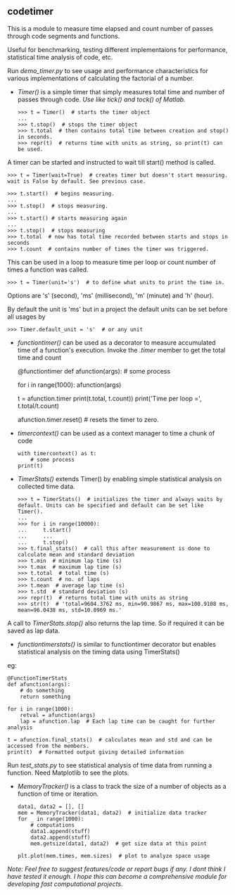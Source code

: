 ## codetimer 

This is a module to measure time elapsed and count number of passes through code segments and functions.

Useful for benchmarking, testing different implementaions for performance, statistical time analysis of code, etc.

Run *demo_timer.py* to see usage and performance characteristics for various implementations of calculating the factorial of a number.

- *Timer()* is a simple timer that simply measures total time and number of passes through code. *Use like tick() and tock() of Matlab.*

      >>> t = Timer()  # starts the timer object
      ...
      >>> t.stop()  # stops the timer object
      >>> t.total  # then contains total time between creation and stop() in seconds.
      >>> repr(t)  # returns time with units as string, so print(t) can be used.

A timer can be started and instructed to wait till start() method is called.

    >>> t = Timer(wait=True)  # creates timer but doesn't start measuring. wait is False by default. See previous case.

    >>> t.start()  # begins measuring.
    ...
    >>> t.stop()  # stops measuring.
    ...
    >>> t.start() # starts measuring again
    ...
    >>> t.stop()  # stops measuring
    >>> t.total  # now has total time recorded between starts and stops in seconds
    >>> t.count  # contains number of times the timer was triggered.

This can be used in a loop to measure time per loop or count number of times a function was called.

    >>> t = Timer(unit='s')  # to define what units to print the time in.

Options are 's' (second), 'ms' (millisecond), 'm' (minute) and 'h' (hour).

By default the unit is 'ms' but in a project the default units can be set before all usages by

    >>> Timer.default_unit = 's'  # or any unit

- *functiontimer()* can be used as a decorator to measure accumulated time of a function's execution.
Invoke the *.timer* member to get the total time and count

    @functiontimer
    def afunction(args):
        # some process

    for i in range(1000):
        afunction(args)

    t = afunction.timer
    print(t.total, t.count))
    print('Time per loop =', t.total/t.count)

    afunction.timer.reset()  # resets the timer to zero.

- *timercontext()* can be used as a context manager to time a chunk of code

      with timercontext() as t:
          # some process
      print(t)

- *TimerStats()* extends Timer() by enabling simple statistical analysis on collected time data.

      >>> t = TimerStats()  # initializes the timer and always waits by default. Units can be specified and default can be set like Timer().
      ...
      >>> for i in range(10000):
      ...     t.start()
      ...     ...
      ...     t.stop()
      >>> t.final_stats()  # call this after measurement is done to calculate mean and standard deviation
      >>> t.min  # minimum lap time (s)
      >>> t.max  # maximum lap time (s)
      >>> t.total  # total time (s)
      >>> t.count  # no. of laps
      >>> t.mean  # average lap time (s)
      >>> t.std  # standard deviation (s)
      >>> repr(t)  # returns total time with units as string
      >>> str(t)  # 'total=9604.3762 ms, min=90.9867 ms, max=100.9108 ms, mean=96.0438 ms, std=10.0969 ms.'

A call to *TimerStats.stop()* also returns the lap time. So if required it can be saved as lap data.

- *functiontimerstats()* is similar to functiontimer decorator but enables statistical analysis on the timing data using TimerStats()

eg:
    
    @FunctionTimerStats
    def afunction(args):
        # do something
        return something

    for i in range(1000):
        retval = afunction(args)
        lap = afunction.lap  # Each lap time can be caught for further analysis

    t = afunction.final_stats()  # calculates mean and std and can be accessed from the members.
    print(t)  # Formatted output giving detailed information

Run *test_stats.py* to see statistical analysis of time data from running a function. Need Matplotlib to see the plots.

- *MemoryTracker()* is a class to track the size of a number of objects as a function of time or iteration. 

      data1, data2 = [], []
      mem = MemoryTracker(data1, data2)  # initialize data tracker
      for _ in range(1000):
          # computations
          data1.append(stuff)
          data2.append(stuff)
          mem.getsize(data1, data2)  # get size data at this point

      plt.plot(mem.times, mem.sizes)  # plot to analyze space usage

*Note: Feel free to suggest features/code or report bugs if any. I dont think I have tested it enough. I hope this can become a comprehensive module for developing fast computational projects.*
